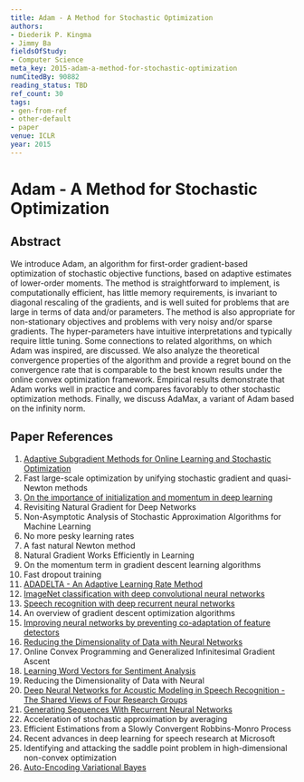 ```yaml
---
title: Adam - A Method for Stochastic Optimization
authors:
- Diederik P. Kingma
- Jimmy Ba
fieldsOfStudy:
- Computer Science
meta_key: 2015-adam-a-method-for-stochastic-optimization
numCitedBy: 90882
reading_status: TBD
ref_count: 30
tags:
- gen-from-ref
- other-default
- paper
venue: ICLR
year: 2015
---
```


# Adam - A Method for Stochastic Optimization

## Abstract

We introduce Adam, an algorithm for first-order gradient-based optimization of stochastic objective functions, based on adaptive estimates of lower-order moments. The method is straightforward to implement, is computationally efficient, has little memory requirements, is invariant to diagonal rescaling of the gradients, and is well suited for problems that are large in terms of data and/or parameters. The method is also appropriate for non-stationary objectives and problems with very noisy and/or sparse gradients. The hyper-parameters have intuitive interpretations and typically require little tuning. Some connections to related algorithms, on which Adam was inspired, are discussed. We also analyze the theoretical convergence properties of the algorithm and provide a regret bound on the convergence rate that is comparable to the best known results under the online convex optimization framework. Empirical results demonstrate that Adam works well in practice and compares favorably to other stochastic optimization methods. Finally, we discuss AdaMax, a variant of Adam based on the infinity norm.

## Paper References

1. [Adaptive Subgradient Methods for Online Learning and Stochastic Optimization](2010-adaptive-subgradient-methods-for-online-learning-and-stochastic-optimization)
2. Fast large-scale optimization by unifying stochastic gradient and quasi-Newton methods
3. [On the importance of initialization and momentum in deep learning](2013-on-the-importance-of-initialization-and-momentum-in-deep-learning)
4. Revisiting Natural Gradient for Deep Networks
5. Non-Asymptotic Analysis of Stochastic Approximation Algorithms for Machine Learning
6. No more pesky learning rates
7. A fast natural Newton method
8. Natural Gradient Works Efficiently in Learning
9. On the momentum term in gradient descent learning algorithms
10. Fast dropout training
11. [ADADELTA - An Adaptive Learning Rate Method](2012-adadelta-an-adaptive-learning-rate-method)
12. [ImageNet classification with deep convolutional neural networks](2012-imagenet-classification-with-deep-convolutional-neural-networks)
13. [Speech recognition with deep recurrent neural networks](2013-speech-recognition-with-deep-recurrent-neural-networks)
14. An overview of gradient descent optimization algorithms
15. [Improving neural networks by preventing co-adaptation of feature detectors](2012-improving-neural-networks-by-preventing-co-adaptation-of-feature-detectors)
16. [Reducing the Dimensionality of Data with Neural Networks](2006-reducing-the-dimensionality-of-data-with-neural-networks)
17. Online Convex Programming and Generalized Infinitesimal Gradient Ascent
18. [Learning Word Vectors for Sentiment Analysis](2011-learning-word-vectors-for-sentiment-analysis)
19. Reducing the Dimensionality of Data with Neural
20. [Deep Neural Networks for Acoustic Modeling in Speech Recognition - The Shared Views of Four Research Groups](2012-deep-neural-networks-for-acoustic-modeling-in-speech-recognition-the-shared-views-of-four-research-groups)
21. [Generating Sequences With Recurrent Neural Networks](2013-generating-sequences-with-recurrent-neural-networks)
22. Acceleration of stochastic approximation by averaging
23. Efficient Estimations from a Slowly Convergent Robbins-Monro Process
24. Recent advances in deep learning for speech research at Microsoft
25. Identifying and attacking the saddle point problem in high-dimensional non-convex optimization
26. [Auto-Encoding Variational Bayes](2014-auto-encoding-variational-bayes)
